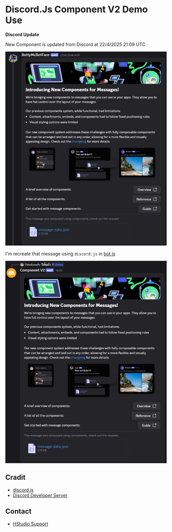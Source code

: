# Discord.Js Component V2 Demo Use

**Discord Update**

New Component is updated from Discord at 22/4/2025 21:09 UTC

![Discord Update](images/01.png)

I'm recreate that message using `discord.js` in [bot.js](bot.js)

![Demo Bot](images/02.png)

## Cradit
- [discord.js](https://discord.js.org)
- [Discord Developer Server](https://discord.gg/discord-developers)

## Contact
- [HStudio Support](https://discord.gg/VBrrxRftj6)